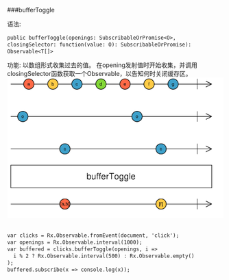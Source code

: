 ###bufferToggle

语法:
```
public bufferToggle(openings: SubscribableOrPromise<O>, closingSelector: function(value: O): SubscribableOrPromise): Observable<T[]>
```
功能:
以数组形式收集过去的值。 在opening发射值时开始收集，并调用closingSelector函数获取一个Observable，以告知何时关闭缓存区。
![](/assets/bufferToggle.png)

```

var clicks = Rx.Observable.fromEvent(document, 'click');
var openings = Rx.Observable.interval(1000);
var buffered = clicks.bufferToggle(openings, i =>
  i % 2 ? Rx.Observable.interval(500) : Rx.Observable.empty()
);
buffered.subscribe(x => console.log(x));
```